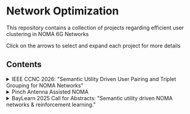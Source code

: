 # Network Optimization

This repository contains a collection of projects regarding efficient user clustering in NOMA 6G Networks

Click on the arrows to select and expand each project for more details

## Contents

<details>
    <summary>IEEE CCNC 2026: "Semantic Utility Driven User Pairing and Triplet Grouping for NOMA Networks"</summary>

- **Folder**: [SG-NOMA](./SG-NOMA/)
- **Slides**: [NOMA Proposal](https://docs.google.com/presentation/d/1_N1oKkR_PmWWJWkS9RF0X-JVHOiJuH3OqhkIK069pV0/edit?usp=sharing)
- **Notes**: [Research Notes](https://docs.google.com/document/d/14G8pNsJsSaJc02iIsvGAqQGKgUyCtUJMqTkqEhJl50w/edit?usp=sharing)
- **Simulations**:
    - [randPoints](./SG-NOMA/randPoints.m): Generates random points across a 2D plane
    - [bruteForce](./SG-NOMA/bruteForce.m): Baseline protocol, returns the best possible utility
    - [NOMA2](./SG-NOMA/NOMA2.m): Pairs users and returns utilities for all researched algorithms
    - [NOMA3](./SG-NOMA/NOMA3.m): Groups users in triplets and returns utilities for all researched algorithms
    - [etaRayleigh](./SG-NOMA/etaRayleigh.m): Utilities as a function of path loss exponent and Rayleigh fading
    - [powerNoise](./SG-NOMA/powerNoise.m): Utilities as a function of power P and noise N0
- **Summary**: This paper looks into optimal algorithms for user pairing and triplet grouping in Non-Orthogonal Multiple Access (NOMA) wireless systems, aiming to maximize total utility by unifying channel characteristics with semantic relevance. As 6G wireless systems move toward task-oriented communication, it becomes increasingly important to consider the meaning and importance of user data in resource allocation. We evaluate several existing algorithms including brute force, Hungarian, and greedy approaches under a utility model that incorporates semantic value. Our study show that many traditional algorithms, designed without semantics in mind, perform suboptimally in this setting. Therefore, we propose a greedy algorithm called Semantic Greedy NOMA (SG-NOMA) that considers both channel diversity and semantic value, and demonstrate through simulations that it closely approximates brute force performance with significantly lower complexity. These findings highlight the importance of integrating semantic considerations into user grouping strategies for 6G wireless NOMA deployments.

</details>

<details>
    <summary>Pinch Antenna Assisted NOMA</summary>

- **Folder**: [pinch-antenna](./pinch-antenna/)
- **Simulations**:
    - [simulation](./pinch-antenna/simulation.m): Maximize sum rate based on users and antennas
    - [graphs](./pinch-antenna/graphs.m): Evaluates antenna activation patterns and plotting average sum rates and usage
- **Summary**: Simulation framework for Pinch Antenna Assisted NOMA, where conventional NOMA is enhanced using strategically placed pinch antennas, boosting user channel gains. Base station communicates with multiple users, pinch antennas provide further amplified signals based on user proximity, thus increasing effective gains relative to baseline channel gains. The setup provides a foundation for scaling larger networks with more users + antennas, enabling realistic antenna assisted user pairing and grouping strategies in 6G wireless systems and beyond.

</details>

<details>
    <summary>BayLearn 2025 Call for Abstracts: "Semantic utility driven NOMA networks & reinforcement learning."</summary>

- **Folder**: [q-learning](./q-learning/)
- **Submission**: [baylearn-abstract](./q-learning/baylearn-abstract.pdf)
- **Simulations**:
    - In Progress
- **Summary**: Non-Orthogonal Multiple Access (NOMA) systems allow simultaneous communication among users with varying channel conditions, maximizing spectral efficiency via power-domain multiplexing. Traditional user pairing methods, such as greedy algorithms, optimize based on distance and fading, but overlook the content-level importance of the transmitted data. In this work, we propose a reinforcement learning framework for semantic-aware user pairing, where a Q-learning agent learns to group users by jointly considering physical channel conditions and the semantic value of their data. Users transmitting more meaningful or application-critical information are prioritized in pairing, leading to improved network performance from both spectral and content perspectives. We simulate a 10-user environment with randomized channel conditions and semantic priorities, and train the agent over 1000+ episodes. Preliminary results show that the learned policy captures pairing patterns similar to greedy baselines while offering greater adaptability for dynamic user and traffic profiles. This approach reflects a key design goal of 6G networks, to intelligently allocate resources based on both signal quality and data importance, and offers a path toward maximizing overall utility in future wireless systems.

</details>
